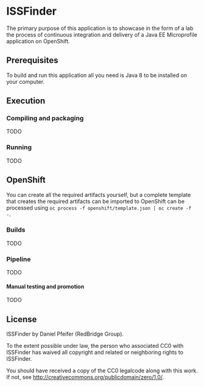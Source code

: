 # ISSFinder

The primary purpose of this application is to showcase in the form of a lab the process of continuous integration and delivery of a Java
EE Microprofile application on OpenShift.

## Prerequisites

To build and run this application all you need is Java 8 to be installed on your computer.

## Execution

### Compiling and packaging

TODO

### Running

TODO

## OpenShift

You can create all the required artifacts yourself, but a complete template that creates the required artifacts can be imported to OpenShift
can be processed using `oc process -f openshift/template.json | oc create -f -`.

### Builds

TODO

### Pipeline

TODO

#### Manual testing and promotion

TODO

## License

ISSFinder by Daniel Pfeifer (RedBridge Group).

To the extent possible under law, the person who associated CC0 with ISSFinder has waived all copyright and related or neighboring rights
to ISSFinder.

You should have received a copy of the CC0 legalcode along with this work. If not, see <http://creativecommons.org/publicdomain/zero/1.0/>.
